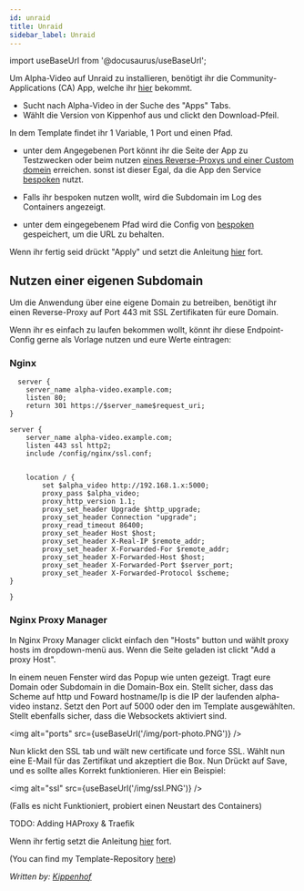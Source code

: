 ```yaml
---
id: unraid
title: Unraid
sidebar_label: Unraid
---
```


import useBaseUrl from '@docusaurus/useBaseUrl';


Um Alpha-Video auf Unraid zu installieren, benötigt ihr die Community-Applications (CA) App, welche ihr [hier](https://forums.unraid.net/topic/38582-plug-in-community-applications/) bekommt.

* Sucht nach Alpha-Video in der Suche des "Apps" Tabs.
* Wählt die Version von Kippenhof aus und clickt den Download-Pfeil.

In dem Template findet ihr 1 Variable, 1 Port und einen Pfad.

* unter dem Angegebenen Port könnt ihr die Seite der App zu Testzwecken oder beim nutzen [eines Reverse-Proxys und einer Custom domein](#nutzen-einer-eigenen-subdomain) erreichen. sonst ist dieser Egal, da die App den Service [bespoken](https://bespoken.io) nutzt.


* Falls ihr bespoken nutzen wollt, wird die Subdomain im Log des Containers angezeigt.

* unter dem eingegebenem Pfad wird die Config von [bespoken](https://bespoken.io) gespeichert, um die URL zu behalten.

Wenn ihr fertig seid drückt "Apply" und setzt die Anleitung [hier](doc4.md) fort.

## Nutzen einer eigenen Subdomain


Um die Anwendung über eine eigene Domain zu betreiben, benötigt ihr einen Reverse-Proxy auf Port 443 mit  SSL Zertifikaten für eure Domain.

Wenn ihr es einfach zu laufen bekommen wollt, könnt ihr diese Endpoint-Config gerne als Vorlage nutzen und eure Werte eintragen:


### Nginx
```
  server {
    server_name alpha-video.example.com;
    listen 80;
    return 301 https://$server_name$request_uri;
}

server {
    server_name alpha-video.example.com;
    listen 443 ssl http2;
    include /config/nginx/ssl.conf;


    location / {
        set $alpha_video http://192.168.1.x:5000;
        proxy_pass $alpha_video;
        proxy_http_version 1.1;
        proxy_set_header Upgrade $http_upgrade;
        proxy_set_header Connection "upgrade";
        proxy_read_timeout 86400;
        proxy_set_header Host $host;
        proxy_set_header X-Real-IP $remote_addr;
        proxy_set_header X-Forwarded-For $remote_addr;
        proxy_set_header X-Forwarded-Host $host;
        proxy_set_header X-Forwarded-Port $server_port;
        proxy_set_header X-Forwarded-Protocol $scheme;
}

}
```
### Nginx Proxy Manager

In Nginx Proxy Manager clickt einfach den "Hosts" button und wählt proxy hosts im dropdown-menü aus. Wenn die Seite geladen ist clickt  "Add a proxy Host".

In einem neuen Fenster wird das Popup wie unten gezeigt. Tragt eure Domain oder Subdomain in die Domain-Box ein. Stellt sicher, dass das Scheme auf http und Foward hostname/Ip is die IP der laufenden alpha-video instanz. Setzt den Port auf 5000 oder den im Template ausgewählten. Stellt ebenfalls sicher, dass die Websockets aktiviert sind.

<img alt="ports" src={useBaseUrl('/img/port-photo.PNG')} />

Nun klickt den SSL tab und wält new certificate und force SSL. Wählt nun eine E-Mail für das Zertifikat und akzeptiert die Box. Nun Drückt auf Save, und es sollte alles Korrekt funktionieren. Hier ein Beispiel:

<img alt="ssl" src={useBaseUrl('/img/ssl.PNG')} />

(Falls es nicht Funktioniert, probiert einen Neustart des Containers)

TODO: Adding HAProxy & Traefik



Wenn ihr fertig setzt die Anleitung [hier](doc4.md) fort.




(You can find my Template-Repository [here](https://github.com/Kippenhof/docker-templates))


*Written by: [Kippenhof](https://github.com/Kippenhof)*
